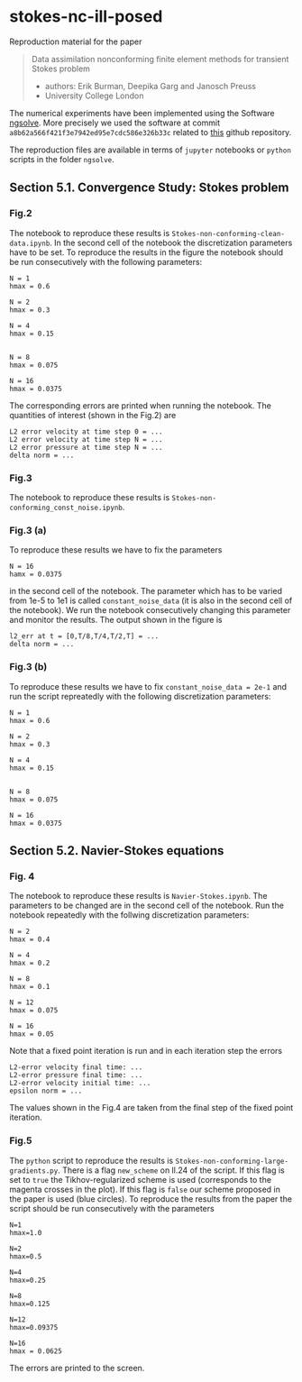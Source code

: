 # stokes-nc-ill-posed
Reproduction material for the paper 
> Data assimilation nonconforming finite element methods for transient Stokes problem 
>
> * authors: Erik Burman, Deepika Garg and Janosch Preuss
> * University College London

The numerical experiments have been implemented using the Software [ngsolve](https://ngsolve.org/). 
More precisely we used the software at commit `a8b62a566f421f3e7942ed95e7cdc586e326b33c` related to [this](https://github.com/NGSolve/ngsolve) github repository.

The reproduction files are available in terms of `jupyter` notebooks or `python` scripts in the folder `ngsolve`. 

## Section 5.1. Convergence Study: Stokes problem

### Fig.2 
The notebook to reproduce these results is `Stokes-non-conforming-clean-data.ipynb`. 
In the second cell of the notebook the discretization parameters have to be set. 
To reproduce the results in the figure the notebook should be run consecutively with the following parameters: 

```
N = 1
hmax = 0.6 

N = 2
hmax = 0.3

N = 4
hmax = 0.15


N = 8
hmax = 0.075

N = 16
hmax = 0.0375
``` 
The corresponding errors are printed when running the notebook. The quantities of interest (shown in the Fig.2) are 

```
L2 error velocity at time step 0 = ...
L2 error velocity at time step N = ... 
L2 error pressure at time step N = ...
delta norm = ...
```

### Fig.3
The notebook to reproduce these results is `Stokes-non-conforming_const_noise.ipynb`. 

### Fig.3 (a) 
To reproduce these results we have to fix the parameters 
```
N = 16 
hamx = 0.0375
```
in the second cell of the notebook. The parameter which has to be varied from 1e-5 to 1e1 is called `constant_noise_data` (it is also in the second cell of the notebook). We run the notebook consecutively changing this parameter and monitor the results. The output shown in the figure is 

```
l2_err at t = [0,T/8,T/4,T/2,T] = ...
delta norm = ...
```
### Fig.3 (b)
To reproduce these results we have to fix `constant_noise_data = 2e-1` and run the script repreatedly with the following discretization parameters:

```
N = 1
hmax = 0.6 

N = 2
hmax = 0.3

N = 4
hmax = 0.15


N = 8
hmax = 0.075

N = 16
hmax = 0.0375
``` 

## Section 5.2. Navier-Stokes equations

### Fig. 4
The notebook to reproduce these results is `Navier-Stokes.ipynb`. The parameters to be changed are in the second cell of the notebook. Run the notebook repeatedly with the follwing discretization parameters:

```
N = 2
hmax = 0.4

N = 4
hmax = 0.2

N = 8 
hmax = 0.1

N = 12 
hmax = 0.075

N = 16
hmax = 0.05

```
Note that a fixed point iteration is run and in each iteration step the errors 

```
L2-error velocity final time: ...
L2-error pressure final time: ...
L2-error velocity initial time: ...
epsilon norm = ...
``` 

The values shown in the Fig.4 are taken from the final step of the fixed point iteration. 

### Fig.5
The `python` script to reproduce the results is `Stokes-non-conforming-large-gradients.py`. 
There is a flag `new_scheme` on ll.24 of the script. If this flag is set to `true` the 
Tikhov-regularized scheme is used (corresponds to the magenta crosses in the plot). 
If this flag is `false` our scheme proposed in the paper is used (blue circles). 
To reproduce the results from the paper the script should be run consecutively with 
the parameters 

```
N=1 
hmax=1.0

N=2 
hmax=0.5

N=4
hmax=0.25

N=8 
hmax=0.125

N=12 
hmax=0.09375

N=16 
hmax = 0.0625
```

The errors are printed to the screen. 
